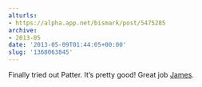 ```yaml
---
alturls:
- https://alpha.app.net/bismark/post/5475285
archive:
- 2013-05
date: '2013-05-09T01:44:05+00:00'
slug: '1368063845'
---
```


Finally tried out Patter. It’s pretty good! Great job [James](https://alpha.app.net/boxenjim).
